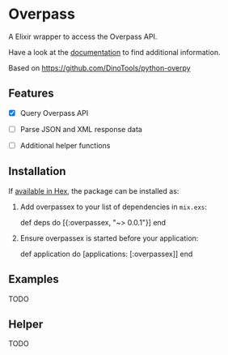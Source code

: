 # Overpass

A Elixir wrapper to access the Overpass API.

Have a look at the [documentation](http://python-overpy.readthedocs.org/) to find additional information.

Based on https://github.com/DinoTools/python-overpy

## Features

* [x] Query Overpass API
* [ ] Parse JSON and XML response data
* [ ] Additional helper functions


## Installation

If [available in Hex](https://hex.pm/docs/publish), the package can be installed as:

  1. Add overpassex to your list of dependencies in `mix.exs`:

        def deps do
          [{:overpassex, "~> 0.0.1"}]
        end

  2. Ensure overpassex is started before your application:

        def application do
          [applications: [:overpassex]]
        end

## Examples

TODO

## Helper

TODO
